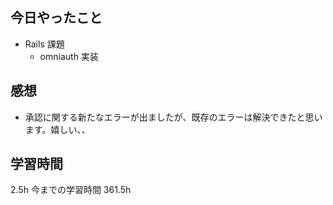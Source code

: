 ## 今日やったこと

- Rails 課題
  - omniauth 実装

## 感想

- 承認に関する新たなエラーが出ましたが、既存のエラーは解決できたと思います。嬉しい、、

## 学習時間

2.5h
今までの学習時間 361.5h

